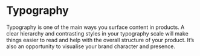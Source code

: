 # Typography

Typography is one of the main ways you surface content in products. A clear hierarchy and contrasting styles in your typography scale will make things easier to read and help with the overall structure of your product. It’s also an opportunity to visualise your brand character and presence.

